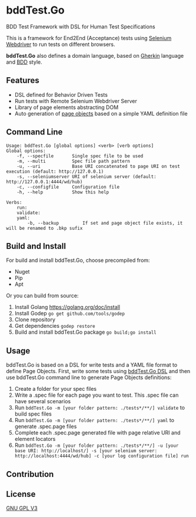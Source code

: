 bddTest.Go
=

BDD Test Framework with DSL for Human Test Specifications

This is a framework for End2End (Acceptance) tests using [Selenium Webdriver](http://www.seleniumhq.org/projects/webdriver/) to run tests on different browsers.

**bddTest.Go** also defines a domain language, based on [Gherkin](https://github.com/cucumber/cucumber/wiki/Gherkin) language and [BDD](https://en.wikipedia.org/wiki/Behavior-driven_development) style.

Features
-------------

- DSL defined for Behavior Driven Tests
- Run tests with Remote Selenium Webdriver Server
- Library of page elements abstracting DOM
- Auto generation of [page objects](http://martinfowler.com/bliki/PageObject.html) based on a simple YAML definition file

Command Line
---------------------

```
Usage: bddTest.Go [global options] <verb> [verb options]
Global options:
    -f, --specfile       Single spec file to be used
    -m, --multi          Spec file path pattern
    -u, --uri            Base URI concatenated to page URI on test execution (default: http://127.0.0.1)
    -s, --seleniumserver URI of selenium server (default: http://127.0.0.1:4444/wd/hub)
    -c, --configfile     Configuration file
    -h, --help           Show this help

Verbs:
    run:
    validate:
    yaml:
        -b, --backup         If set and page object file exists, it will be renamed to .bkp sufix
```

Build and Install
-----------------------
For build and install bddTest.Go, choose precompiled from:

- Nuget
- Pip
- Apt

Or you can build from source:

 1. Install Golang <https://golang.org/doc/install>
 2. Install Godep `go get github.com/tools/godep`
 3. Clone repository 
 4. Get dependencies `godep restore`
 5. Build and install bddTest.Go package `go build;go install`
 
Usage
--------
bddTest.Go is based on a DSL for write tests and a YAML file format to define Page Objects.
First, write some tests using [bddTest.Go DSL](https://github.com/ONSBR/bddTest.Go/blob/master/bddTest.Go.DSL.md) and then use bddTest.Go command line to generate Page Objects definitions:
 
1. Create a folder for your spec files
2. Write a .spec file for each page you want to test. This .spec file can have several scenarios
3. Run `bddTest.Go -m [your folder pattern: ./tests*/**/] validate` to build spec files
4. Run `bddTest.Go -m [your folder pattern: ./tests*/**/] yaml` to generate .spec.page files
5. Complete each .spec.page generated file with page relative URI and element locators
6. Run `bddTest.Go -m [your folder pattern: ./tests*/**/] -u [your base URI: http://localhost/] -s [your selenium server: http://localhost:4444/wd/hub] -c [your log configuration file] run`


Contribution
------------------


License
----------

[GNU GPL V3](https://raw.githubusercontent.com/ONSBR/bddTest.Go/master/LICENSE)